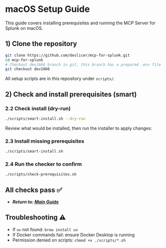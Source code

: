 # macOS Setup Guide

This guide covers installing prerequisites and running the MCP Server for Splunk on macOS.

## 1) Clone the repository

```bash
git clone https://github.com/deslicer/mcp-for-splunk.git
cd mcp-for-splunk
# Checkout dev1666 branch in git, this branch has a prepared .env file for you.
git checkout dev1666
```

All setup scripts are in this repository under `scripts/`.

## 2) Check and install prerequisites (smart)

### 2.2 Check install (dry-run)

```bash
./scripts/smart-install.sh --dry-run
```

Review what would be installed, then run the installer to apply changes:

### 2.3 Install missing prerequisites

```bash
./scripts/smart-install.sh
```

### 2.4 Run the checker to confirm

```bash
./scripts/check-prerequisites.sh
```


## All checks pass ✅

- ***Return to: [Main Guide](../../set-up-your-mcp-server-for-splunk.md#2-prepare-your-environment)***


## Troubleshooting ⚠️

- If `uv` not found: `brew install uv`
- If Docker commands fail: ensure Docker Desktop is running
- Permission denied on scripts: `chmod +x ./scripts/*.sh`
